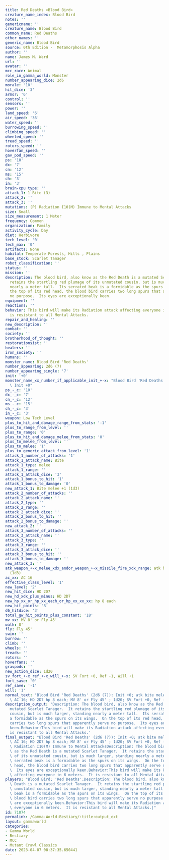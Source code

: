 ```yaml
---
title: Red Deaths «Blood Bird»
creature_name_index: Blood Bird
notes: ''
genericname: ''
creature_name: Blood Bird
common_name: Red Deaths
other_names: ''
generic_name: Blood Bird
source: 0th Edition -  Metamorphosis Alpha
author: ''
name: James M. Ward
url: ''
avatar: ''
mcc_race: Animal
role_in_gamma_world: Monster
number_appearing_dice: 2d6
morale: '10'
hit_dice: '3'
armor: '6'
control: ''
sensors: ''
power: ''
land_speed: '6'
air_speed: '36'
water_speed: ''
burrowing_speed: ''
climbing_speed: ''
wheeled_speed: ''
tread_speed: ''
rotors_speed: ''
hoverfan_speed: ''
gav_pod_speed: ''
ps: '10'
dx: '7'
cn: '12'
ms: '15'
ch: '3'
in: '3'
brain-cpu type: ''
attack_1: 1 Bite (3)
attack_2: ''
attack_3: ''
mutations: (P) Radiation I10(M) Immune to Mental Attacks
size: Small
size_measurement: 1 Meter
frequency: Common
organization: Family
activity_cycle: Day
diet: Herbivore
tech_level: '0'
tech_max: '0'
artifacts: None
habitat: Temperate Forests, Hills , Plains
base_stock: Scarlet Tanager
robot_classification: ''
status: ''
mission: ''
description: The blood bird, also know as the Red Death is a mutated Scarlet Tanager.  It
  retains the startling red plumage of its unmutated cousin, but is much larger, standing
  nearly a meter tall.  Its serrated beak is a formidable as the spurs on its wings.  On
  the top of its red head, the blood bird carries two long spurs that apparently serve
  no purpose.  Its eyes are exceptionally keen.
equipment: ''
reactions: ''
behavior: This bird will make its Radiation attack affecting everyone in 6 meters.  It
  is resistant to all Mental Attacks.
repair_and_healing: ''
new_description: ''
combat: ''
society: ''
brotherhood_of_thought: ''
restorationsist: ''
healers: ''
iron_society: ''
humans: ''
monster_name: Blood Bird 'Red Deaths'
number_appearing: 2d6 (7)
number_appearing_single: '7'
init: '+0'
monster_name_xx_number_if_applicable_init_+-x: "Blood Bird 'Red Deaths' (2d6 (7)):\
  \ Init +0"
ps_-_c: '10'
dx_-_c: '7'
cn_-_c: '12'
ms_-_c: '15'
ch_-_c: '3'
in_-_c: '3'
weapon: Low Tech Level
plus_to_hit_and_damage_range_from_stats: '-1'
plus_to_range_from_level: ''
plus_to_range: '0'
plus_to_hit_and_damage_melee_from_stats: '0'
plus_to_melee_from_level: ''
plus_to_melee: '1'
plus_to_generic_attack_from_level: '1'
attack_1_number_of_attacks: '1'
attack_1_attack_name: Bite
attack_1_type: melee
attack_1_range: ''
attack_1_attack_dice: '3'
attack_1_bonus_to_hit: '1'
attack_1_bonus_to_damage: '0'
new_attack_1: Bite melee +1 (1d3)
attack_2_number_of_attacks: ''
attack_2_attack_name: ''
attack_2_type: ''
attack_2_range: ''
attack_2_attack_dice: ''
attack_2_bonus_to_hit: ''
attack_2_bonus_to_damage: ''
new_attack_2: ''
attack_3_number_of_attacks: ''
attack_3_attack_name: ''
attack_3_type: ''
attack_3_range: ''
attack_3_attack_dice: ''
attack_3_bonus_to_hit: ''
attack_3_bonus_to_damage: ''
new_attack_3: ''
atk_weapon_+-x_melee_xdx_andor_weapon_+-x_missile_fire_xdx_range: atk bite melee +1
  (1d3)
ac_xx: AC 16
effective_class_level: '1'
new_level: '2'
new_hit_dice: HD 2D7
new_hd_xdx_plus_minus: HD 2D7
new_hp_xx_or_hp_xx_each_or_hp_xx_xx_xx: hp 8 each
new_hit_points: '8'
d6_hitdice: '3'
total_gw_hit_points_plus_constant: '18'
mv_xx: MV 8' or Fly 45'
walk: 8'
fly: Fly 45'
swim: ''
burrow: ''
climb: ''
wheels: ''
treads: ''
rotors: ''
hoverfans: ''
gravpods: ''
new_action_dice: 1d20
sv_fort_+-x_ref_+-x_will_+-x: SV Fort +0, Ref -1, Will +1
fort_save: '0'
ref_save: '-1'
will: '1'
normal_text: "Blood Bird 'Red Deaths' (2d6 (7)): Init +0; atk bite melee +1 (1d3);\
  \ AC 16; HD 2D7 hp 8 each; MV 8' or Fly 45' ; 1d20; SV Fort +0, Ref -1, Will +1"
description_output: 'Description: The blood bird, also know as the Red Death is a
  mutated Scarlet Tanager.  It retains the startling red plumage of its unmutated
  cousin, but is much larger, standing nearly a meter tall.  Its serrated beak is
  a formidable as the spurs on its wings.  On the top of its red head, the blood bird
  carries two long spurs that apparently serve no purpose.  Its eyes are exceptionally
  keen.Behavior:This bird will make its Radiation attack affecting everyone in 6 meters.  It
  is resistant to all Mental Attacks.'
final_output: "Blood Bird 'Red Deaths' (2d6 (7)): Init +0; atk bite melee +1 (1d3);\
  \ AC 16; HD 2D7 hp 8 each; MV 8' or Fly 45' ; 1d20; SV Fort +0, Ref -1, Will +1(P)\
  \ Radiation I10(M) Immune to Mental AttacksDescription: The blood bird, also know\
  \ as the Red Death is a mutated Scarlet Tanager.  It retains the startling red plumage\
  \ of its unmutated cousin, but is much larger, standing nearly a meter tall.  Its\
  \ serrated beak is a formidable as the spurs on its wings.  On the top of its red\
  \ head, the blood bird carries two long spurs that apparently serve no purpose.\
  \  Its eyes are exceptionally keen.Behavior:This bird will make its Radiation attack\
  \ affecting everyone in 6 meters.  It is resistant to all Mental Attacks."
players: "Blood Bird; 'Red Deaths';Description: The blood bird, also know as the Red\
  \ Death is a mutated Scarlet Tanager.  It retains the startling red plumage of its\
  \ unmutated cousin, but is much larger, standing nearly a meter tall.  Its serrated\
  \ beak is a formidable as the spurs on its wings.  On the top of its red head, the\
  \ blood bird carries two long spurs that apparently serve no purpose.  Its eyes\
  \ are exceptionally keen.Behavior:This bird will make its Radiation attack affecting\
  \ everyone in 6 meters.  It is resistant to all Mental Attacks.|"
id: 71074
permalink: /Gamma-World-Bestiary/:title:output_ext
layout: gammaworld
categories:
- Gamma World
- Bestiary
- MCC
- Mutant Crawl Classics
date: 2023-04-07 08:37:35.650441
---
```

